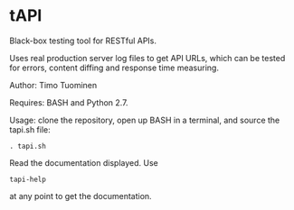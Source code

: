 # tAPI
Black-box testing tool for RESTful APIs.

Uses real production server log files to get API URLs,
which can be tested for errors, content diffing and
response time measuring.

Author: Timo Tuominen

Requires: BASH and Python 2.7.

Usage: clone the repository, open up BASH in a terminal,
and source the tapi.sh file:

    . tapi.sh

Read the documentation displayed. Use

    tapi-help

at any point to get the documentation.
